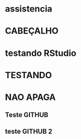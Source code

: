 # assistencia
# CABEÇALHO
# testando RStudio

# TESTANDO

# NAO APAGA

## Teste GITHUB
## teste GITHUB 2
